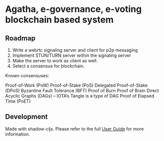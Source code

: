 # Agatha, e-governance, e-voting blockchain based system

## Roadmap
1. Write a webrtc signaling server and client for p2p messaging 
2. Implement STUN/TURN server within the signaling server
3. Make the server to work as client as well.
4. Select a consensus for blockchain.

Known consensuses:

Proof-of-Work (PoW)
Proof-of-Stake (PoS)
Delegated Proof-of-Stake (DPoS)
Byzantine Fault Tolerance (BFT)
Proof of Burn
Proof of Brain
Direct Acyclic Graphs (DAGs) – IOTA’s Tangle is a type of DAG
Proof of Elapsed Time (PoET)

## Development
Made with shadow-cljs.
Please refer to the full [User Guide](https://shadow-cljs.github.io/docs/UsersGuide.html) for more information.